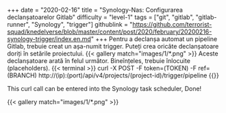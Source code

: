 +++
date = "2020-02-16"
title = "Synology-Nas: Configurarea declanșatoarelor Gitlab"
difficulty = "level-1"
tags = ["git", "gitlab", "gitlab-runner", "Synology", "trigger"]
githublink = "https://github.com/terrorist-squad/knedelverse/blob/master/content/post/2020/february/20200216-synology-trigger/index.en.md"
+++
Pentru a declanșa automat un pipeline Gitlab, trebuie creat un așa-numit trigger. Puteți crea oricâte declanșatoare doriți în setările proiectului.
{{< gallery match="images/1/*.png" >}}
Aceste declanșatoare arată în felul următor. Bineînțeles, trebuie înlocuite (placeholders).
{{< terminal >}}
curl -X POST -F token=(TOKEN) -F ref=(BRANCH) http://(ip):(port)/api/v4/projects/(project-id)/trigger/pipeline
{{</terminal >}}

This curl call can be entered into the Synology task scheduler, Done!

{{< gallery match="images/1/*.png" >}}